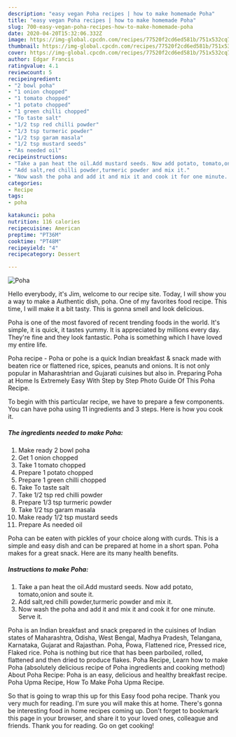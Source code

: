 ```yaml
---
description: "easy vegan Poha recipes | how to make homemade Poha"
title: "easy vegan Poha recipes | how to make homemade Poha"
slug: 700-easy-vegan-poha-recipes-how-to-make-homemade-poha
date: 2020-04-20T15:32:06.332Z
image: https://img-global.cpcdn.com/recipes/77520f2cd6ed581b/751x532cq70/poha-recipe-main-photo.jpg
thumbnail: https://img-global.cpcdn.com/recipes/77520f2cd6ed581b/751x532cq70/poha-recipe-main-photo.jpg
cover: https://img-global.cpcdn.com/recipes/77520f2cd6ed581b/751x532cq70/poha-recipe-main-photo.jpg
author: Edgar Francis
ratingvalue: 4.1
reviewcount: 5
recipeingredient:
- "2 bowl poha"
- "1 onion chopped"
- "1 tomato chopped"
- "1 potato chopped"
- "1 green chilli chopped"
- "To taste salt"
- "1/2 tsp red chilli powder"
- "1/3 tsp turmeric powder"
- "1/2 tsp garam masala"
- "1/2 tsp mustard seeds"
- "As needed oil"
recipeinstructions:
- "Take a pan heat the oil.Add mustard seeds. Now add potato, tomato,onion and soute it."
- "Add salt,red chilli powder,turmeric powder and mix it."
- "Now wash the poha and add it and mix it and cook it for one minute. Serve it."
categories:
- Recipe
tags:
- poha

katakunci: poha 
nutrition: 116 calories
recipecuisine: American
preptime: "PT36M"
cooktime: "PT48M"
recipeyield: "4"
recipecategory: Dessert

---
```



![Poha](https://img-global.cpcdn.com/recipes/77520f2cd6ed581b/751x532cq70/poha-recipe-main-photo.jpg)

Hello everybody, it's Jim, welcome to our recipe site. Today, I will show you a way to make a Authentic dish, poha. One of my favorites food recipe. This time, I will make it a bit tasty. This is gonna smell and look delicious.

Poha is one of the most favored of recent trending foods in the world. It's simple, it is quick, it tastes yummy. It is appreciated by millions every day. They're fine and they look fantastic. Poha is something which I have loved my entire life.

Poha recipe - Poha or pohe is a quick Indian breakfast &amp; snack made with beaten rice or flattened rice, spices, peanuts and onions. It is not only popular in Maharashtrian and Gujarati cuisines but also in. Preparing Poha at Home Is Extremely Easy With Step by Step Photo Guide Of This Poha Recipe.


To begin with this particular recipe, we have to prepare a few components. You can have poha using 11 ingredients and 3 steps. Here is how you cook it.

<!--inarticleads1-->

##### The ingredients needed to make Poha:

1. Make ready 2 bowl poha
1. Get 1 onion chopped
1. Take 1 tomato chopped
1. Prepare 1 potato chopped
1. Prepare 1 green chilli chopped
1. Take To taste salt
1. Take 1/2 tsp red chilli powder
1. Prepare 1/3 tsp turmeric powder
1. Take 1/2 tsp garam masala
1. Make ready 1/2 tsp mustard seeds
1. Prepare As needed oil


Poha can be eaten with pickles of your choice along with curds. This is a simple and easy dish and can be prepared at home in a short span. Poha makes for a great snack. Here are its many health benefits. 

<!--inarticleads2-->

##### Instructions to make Poha:

1. Take a pan heat the oil.Add mustard seeds. Now add potato, tomato,onion and soute it.
1. Add salt,red chilli powder,turmeric powder and mix it.
1. Now wash the poha and add it and mix it and cook it for one minute. Serve it.


Poha is an Indian breakfast and snack prepared in the cuisines of Indian states of Maharashtra, Odisha, West Bengal, Madhya Pradesh, Telangana, Karnataka, Gujarat and Rajasthan. Poha, Powa, Flattened rice, Pressed rice, Flaked rice. Poha is nothing but rice that has been parboiled, rolled, flattened and then dried to produce flakes. Poha Recipe, Learn how to make Poha (absolutely delicious recipe of Poha ingredients and cooking method) About Poha Recipe: Poha is an easy, delicious and healthy breakfast recipe. Poha Upma Recipe, How To Make Poha Upma Recipe. 

So that is going to wrap this up for this Easy food poha recipe. Thank you very much for reading. I'm sure you will make this at home. There's gonna be interesting food in home recipes coming up. Don't forget to bookmark this page in your browser, and share it to your loved ones, colleague and friends. Thank you for reading. Go on get cooking!
